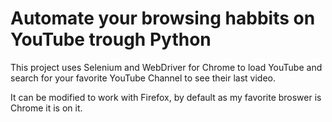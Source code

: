 # Automate your browsing habbits on YouTube trough Python

This project uses Selenium and WebDriver for Chrome to load YouTube and search for your favorite YouTube Channel to see their last video.

It can be modified to work with Firefox, by default as my favorite broswer is Chrome it is on it.
